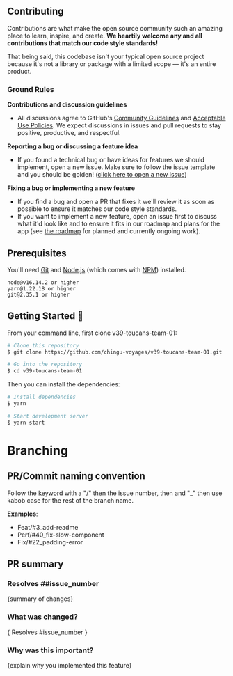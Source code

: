 ## Contributing

Contributions are what make the open source community such an amazing place to learn, inspire, and create. **We heartily welcome any and all contributions that match our code style standards!**

That being said, this codebase isn't your typical open source project because it's not a library or package with a limited scope — it's an entire product.

### Ground Rules

**Contributions and discussion guidelines**

- All discussions agree to GitHub's [Community Guidelines](https://help.github.com/en/github/site-policy/github-community-guidelines) and [Acceptable Use Policies](https://help.github.com/en/github/site-policy/github-acceptable-use-policies). We expect discussions in issues and pull requests to stay positive, productive, and respectful.

**Reporting a bug or discussing a feature idea**

- If you found a technical bug or have ideas for features we should implement, open a new issue. Make sure to follow the issue template and you should be golden! ([click here to open a new issue](https://github.com/chingu-voyages/v39-toucans-team-01/issues/new/choose))

**Fixing a bug or implementing a new feature**

- If you find a bug and open a PR that fixes it we'll review it as soon as possible to ensure it matches our code style standards.
- If you want to implement a new feature, open an issue first to discuss what it'd look like and to ensure it fits in our roadmap and plans for the app (see [the roadmap](https://github.com/chingu-voyages/v39-toucans-team-01/issues) for planned and currently ongoing work).

## Prerequisites

You'll need [Git](https://git-scm.com) and [Node.js](https://nodejs.org/en/download/) (which comes with [NPM](http://npmjs.com)) installed.
```
node@v16.14.2 or higher
yarn@1.22.18 or higher
git@2.35.1 or higher
```

## Getting Started 🔧

From your command line, first clone v39-toucans-team-01:

```bash
# Clone this repository
$ git clone https://github.com/chingu-voyages/v39-toucans-team-01.git

# Go into the repository
$ cd v39-toucans-team-01
```

Then you can install the dependencies:

```bash
# Install dependencies
$ yarn

# Start development server
$ yarn start
```

# Branching

## PR/Commit naming convention
Follow the [keyword](https://gist.github.com/joshbuchea/6f47e86d2510bce28f8e7f42ae84c716) with a "/" then the issue number, then and "_" then use kabob case for the rest of the branch name.

**Examples**: 
- Feat/#3_add-readme
- Perf/#40_fix-slow-component
- Fix/#22_padding-error

## PR summary

### Resolves ##issue_number
{summary of changes}

### What was changed?
{ Resolves #issue_number }

### Why was this important?

{explain why you implemented this feature}
